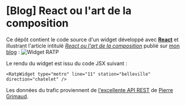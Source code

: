 # [Blog] React ou l'art de la composition
Ce dépôt contient le code source d'un widget développé avec [**React**](https://facebook.github.io/react/) et illustrant l'article intitulé [*React ou l'art de la composition*](http://blog.inovia-conseil.fr/?p=242) publié sur [mon blog](http://blog.inovia-conseil.fr/) :
![Widget RATP](http://ksahnine.github.io/assets/article_images/ratp-widget.gif)

Le rendu du widget est issu du code JSX suivant :

```
<RatpWidget type="metro" line="11" station="belleville" direction="chatelet" />
```

Les données du trafic proviennent de [l'excellente API REST](https://github.com/pgrimaud/horaires-ratp-api) de [Pierre Grimaud](https://github.com/pgrimaud).
